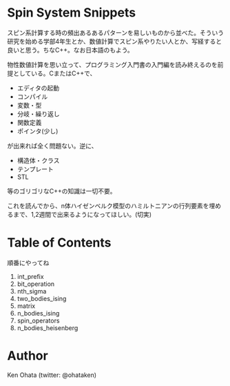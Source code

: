 # Spin System Snippets

スピン系計算する時の頻出あるあるパターンを易しいものから並べた。そういう研究を始める学部4年生とか、数値計算でスピン系やりたい人とか、写経すると良いと思う。ちなC++。なお日本語のもよう。

物性数値計算を思い立って、プログラミング入門書の入門編を読み終えるのを前提としている。CまたはC++で、

* エディタの起動
* コンパイル
* 変数・型
* 分岐・繰り返し
* 関数定義
* ポインタ(少し)

が出来れば全く問題ない。逆に、

* 構造体・クラス
* テンプレート
* STL

等のゴリゴリなC++の知識は一切不要。

これを読んでから、n体ハイゼンベルク模型のハミルトニアンの行列要素を埋めるまで、1,2週間で出来るようになってほしい。(切実)

# Table of Contents

順番にやってね

1. int_prefix
2. bit_operation
3. nth_sigma
4. two_bodies_ising
5. matrix
6. n_bodies_ising
7. spin_operators
8. n_bodies_heisenberg

# Author

Ken Ohata (twitter: @ohataken)
